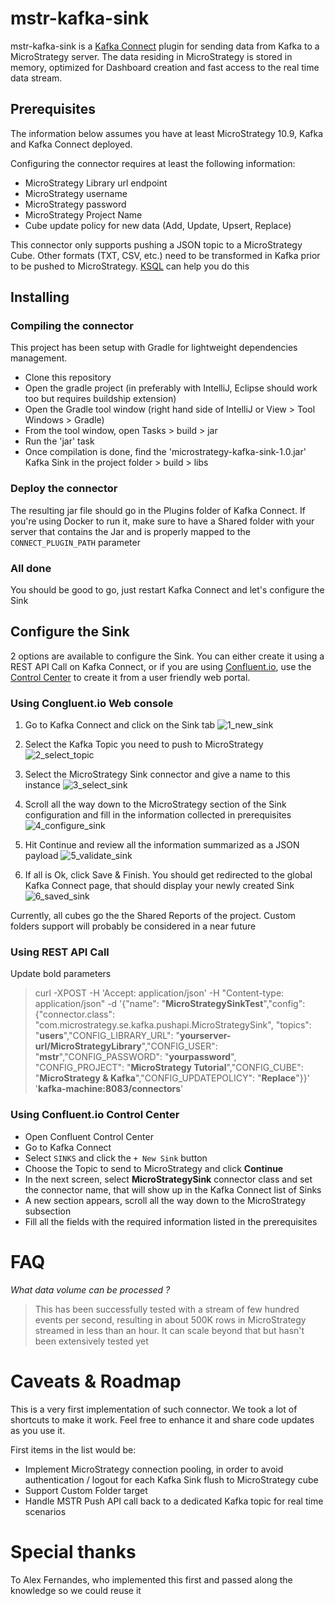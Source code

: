 # mstr-kafka-sink
mstr-kafka-sink is a [Kafka Connect](http://kafka.apache.org/documentation.html#connect) plugin for sending data from Kafka to a MicroStrategy server.
The data residing in MicroStrategy is stored in memory, optimized for Dashboard creation and fast access to the real time data stream.

## Prerequisites
The information below assumes you have at least MicroStrategy 10.9, Kafka and Kafka Connect deployed.

Configuring the connector requires at least the following information:
* MicroStrategy Library url endpoint
* MicroStrategy username
* MicroStrategy password
* MicroStrategy Project Name
* Cube update policy for new data (Add, Update, Upsert, Replace)

This connector only supports pushing a JSON topic to a MicroStrategy Cube. Other formats (TXT, CSV, etc.) need to be transformed in Kafka prior to be pushed to MicroStrategy. [KSQL](https://www.confluent.io/product/ksql/) can help you do this

## Installing
### Compiling the connector
This project has been setup with Gradle for lightweight dependencies management.
* Clone this repository
* Open the gradle project (in preferably with IntelliJ, Eclipse should work too but requires buildship extension)
* Open the Gradle tool window (right hand side of IntelliJ or View > Tool Windows > Gradle)
* From the tool window, open Tasks > build > jar
* Run the 'jar' task
* Once compilation is done, find the 'microstrategy-kafka-sink-1.0.jar' Kafka Sink in the project folder > build > libs

### Deploy the connector
The resulting jar file should go in the Plugins folder of Kafka Connect.
If you're using Docker to run it, make sure to have a Shared folder with your server that contains the Jar and is properly mapped to the ```CONNECT_PLUGIN_PATH``` parameter

### All done
You should be good to go, just restart Kafka Connect and let's configure the Sink

## Configure the Sink
2 options are available to configure the Sink. You can either create it using a REST API Call on Kafka Connect, or if you are using [Confluent.io](http://confluent.io/), use the [Control Center](https://www.confluent.io/confluent-control-center/) to create it from a user friendly web portal.

### Using Congluent.io Web console
1. Go to Kafka Connect and click on the Sink tab
![1_new_sink](https://github.com/hchadeisson/mstr-kafka-sink/blob/master/ReadMeScreenshots/1_new_sink.png)

2. Select the Kafka Topic you need to push to MicroStrategy
![2_select_topic](https://github.com/hchadeisson/mstr-kafka-sink/blob/master/ReadMeScreenshots/2_select_topic.png)

3. Select the MicroStrategy Sink connector and give a name to this instance
![3_select_sink](https://github.com/hchadeisson/mstr-kafka-sink/blob/master/ReadMeScreenshots/3_select_sink.png)

4. Scroll all the way down to the MicroStrategy section of the Sink configuration and fill in the information collected in prerequisites
![4_configure_sink](https://github.com/hchadeisson/mstr-kafka-sink/blob/master/ReadMeScreenshots/4_configure_sink.png)

5. Hit Continue and review all the information summarized as a JSON payload
![5_validate_sink](https://github.com/hchadeisson/mstr-kafka-sink/blob/master/ReadMeScreenshots/5_validate_sink.png)

6. If all is Ok, click Save & Finish. You should get redirected to the global Kafka Connect page, that should display your newly created Sink
![6_saved_sink](https://github.com/hchadeisson/mstr-kafka-sink/blob/master/ReadMeScreenshots/6_saved_sink.png)

Currently, all cubes go the the Shared Reports of the project. Custom folders support will probably be considered in a near future

### Using REST API Call
Update bold parameters

> curl -XPOST -H 'Accept: application/json' -H "Content-type: application/json" -d '{"name": "**MicroStrategySinkTest**","config": {"connector.class": "com.microstrategy.se.kafka.pushapi.MicroStrategySink", "topics": "**users**","CONFIG_LIBRARY_URL": "**yourserver-url/MicroStrategyLibrary**","CONFIG_USER": "**mstr**","CONFIG_PASSWORD": "**yourpassword**", "CONFIG_PROJECT": "**MicroStrategy Tutorial**","CONFIG_CUBE": "**MicroStrategy & Kafka**","CONFIG_UPDATEPOLICY": "**Replace**"}}' '**kafka-machine:8083/connectors**'

### Using Confluent.io Control Center
* Open Confluent Control Center
* Go to Kafka Connect
* Select `SINKS` and click the `+ New Sink` button
* Choose the Topic to send to MicroStrategy and click **Continue**
* In the next screen, select **MicroStrategySink** connector class and set the connector name, that will show up in the Kafka Connect list of Sinks
* A new section appears, scroll all the way down to the MicroStrategy subsection
* Fill all the fields with the required information listed in the prerequisites

# FAQ
_What data volume can be processed ?_
> This has been successfully tested with a stream of few hundred events per second, resulting in about 500K rows in MicroStrategy streamed in less than an hour. It can scale beyond that but hasn't been extensively tested yet

# Caveats & Roadmap
This is a very first implementation of such connector. We took a lot of shortcuts to make it work. Feel free to enhance it and share code updates as you use it.

First items in the list would be:
* Implement MicroStrategy connection pooling, in order to avoid authentication / logout for each Kafka Sink flush to MicroStrategy cube
* Support Custom Folder target
* Handle MSTR Push API call back to a dedicated Kafka topic for real time scenarios

# Special thanks
To Alex Fernandes, who implemented this first and passed along the knowledge so we could reuse it
